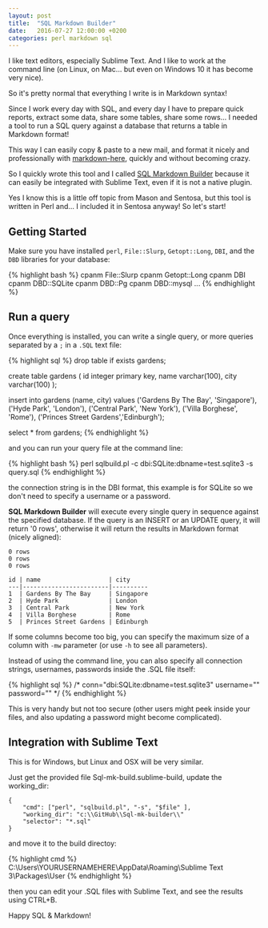 ```yaml
---
layout: post
title:  "SQL Markdown Builder"
date:   2016-07-27 12:00:00 +0200
categories: perl markdown sql
---
```

I like text editors, especially Sublime Text. And I like to work at the command line (on Linux, on Mac... but even on Windows 10 it has become very nice).


So it's pretty normal that everything I write is in Markdown syntax!


Since I work every day with SQL, and every day I have to prepare quick reports, extract some data, share some tables, share some rows... I needed a tool to run a SQL query against a database that returns a table in Markdown format!

This way I can easily copy & paste to a new mail, and format it nicely and professionally with [markdown-here](http://markdown-here.com/), quickly and without becoming crazy.

So I quickly wrote this tool and I called [SQL Markdown Builder](https://github.com/fthiella/Sql-mk-builder) because it can easily be integrated with Sublime Text, even if it is not a native plugin.

Yes I know this is a little off topic from Mason and Sentosa, but this tool is written in Perl and... I included it in Sentosa anyway! So let's start!

## Getting Started

Make sure you have installed `perl`, `File::Slurp`, `Getopt::Long`, `DBI`, and the `DBD` libraries for your database:

{% highlight bash %}
cpanm File::Slurp
cpanm Getopt::Long
cpanm DBI
cpanm DBD::SQLite
cpanm DBD::Pg
cpanm DBD::mysql
...
{% endhighlight %}

## Run a query

Once everything is installed, you can write a single query, or more queries separated by a `;` in a `.SQL` text file:

{% highlight sql %}
drop table if exists gardens;

create table gardens (
	id integer primary key,
	name varchar(100),
	city varchar(100)
);

insert into gardens (name, city) values
('Gardens By The Bay', 'Singapore'), ('Hyde Park', 'London'),
('Central Park', 'New York'), ('Villa Borghese', 'Rome'),
('Princes Street Gardens','Edinburgh');

select * from gardens;
{% endhighlight %}

and you can run your query file at the command line:

{% highlight bash %}
perl sqlbuild.pl -c dbi:SQLite:dbname=test.sqlite3 -s query.sql
{% endhighlight %}

the connection string is in the DBI format, this example is for SQLite so we don't need to specify a username or a password.

**SQL Markdown Builder** will execute every single query in sequence against the specified database. If the query is an INSERT or an UPDATE query, it will return '0 rows', otherwise it will return the results in Markdown format (nicely aligned):

````
0 rows
0 rows
0 rows

id | name                   | city
---|------------------------|----------
1  | Gardens By The Bay     | Singapore
2  | Hyde Park              | London
3  | Central Park           | New York
4  | Villa Borghese         | Rome
5  | Princes Street Gardens | Edinburgh
````

If some columns become too big, you can specify the maximum size of a column with `-mw` parameter (or use `-h` to see all parameters).

Instead of using the command line, you can also specify all connection strings, usernames, passwords inside the .SQL file itself:

{% highlight sql %}
/*
  conn="dbi:SQLite:dbname=test.sqlite3"
  username=""
  password=""
*/
{% endhighlight %}

This is very handy but not too secure (other users might peek inside your files, and also updating a password might become complicated).

## Integration with Sublime Text

This is for Windows, but Linux and OSX will be very similar.

Just get the provided file Sql-mk-build.sublime-build, update the working_dir:

````
{
	"cmd": ["perl", "sqlbuild.pl", "-s", "$file" ],
	"working_dir": "c:\\GitHub\\Sql-mk-builder\\"
    "selector": "*.sql"
}
````

and move it to the build directoy:

{% highlight cmd %}
C:\Users\YOURUSERNAMEHERE\AppData\Roaming\Sublime Text 3\Packages\User
{% endhighlight %}

then you can edit your .SQL files with Sublime Text, and see the results using CTRL+B.

Happy SQL & Markdown!